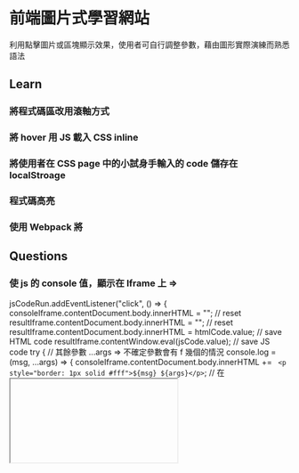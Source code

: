 # 前端圖片式學習網站

利用點擊圖片或區塊顯示效果，使用者可自行調整參數，藉由圖形實際演練而熟悉語法

## Learn

### 將程式碼區改用滾軸方式

### 將 hover 用 JS 載入 CSS inline

### 將使用者在 CSS page 中的小試身手輸入的 code 儲存在 localStroage

### 程式碼高亮

### 使用 Webpack 將

## Questions

### 使 js 的 console 值，顯示在 Iframe 上 =>

jsCodeRun.addEventListener("click", () => {
consoleIframe.contentDocument.body.innerHTML = ""; // reset
resultIframe.contentDocument.body.innerHTML = ""; // reset
resultIframe.contentDocument.body.innerHTML = htmlCode.value; // save HTML code
resultIframe.contentWindow.eval(jsCode.value); // save JS code
try {
// 其餘參數 ...args => 不確定參數會有 f 幾個的情況
console.log = (msg, ...args) => {
consoleIframe.contentDocument.body.innerHTML += ` <p style="border: 1px solid #fff">${msg} ${args}</p>`; // 在<iframe>中顯示结果
};
eval(jsCode[i].value); // 執行當前 JS 代碼
} catch (error) {
alert(error);
console.log(error); // 在<iframe>中顯示錯誤
consoleIframe[i].contentDocument.body.innerHTML = error;
}
});

### 利用 JS 將改動的參數動態寫入 CSS inline => 有辦法整段載入嗎，不然就會變成 label + input

transformTranslate.addEventListener("click", () => {
inner2ResetStyle();
inner2.style.transform = "translate(0%, 0%)";
content.innerHTML =
"<p>translate(水平方向, 垂直方向)以元素中心當參考點進行位移<br>負值的話以元素本身向左向上移動<br>反之以元素本身向右向下移動<br>單位 : 尺寸值或百分比</p>";
});
inputTransformTranslate.addEventListener("change", (event) => {
inner2.style.transform = event.target.value;
});

### 使撰寫 code 部分跟 codepen 相似 => 如何高亮

#### 高亮模組 => prism

<script src="https://cdnjs.cloudflare.com/ajax/libs/prism/1.23.0/prism.min.js"></script>
<script src="https://cdnjs.cloudflare.com/ajax/libs/prism/1.23.0/components/prism-javascript.min.js"></script>

#### 高亮模組 => CodeMirror

   <!--begin code mirror -->

    <!--下面两个是使用Code Mirror必须引入的-->
    <!-- CodeMirror 核心文件 -->
    <link
      rel="stylesheet"
      href="https://cdn.jsdelivr.net/npm/codemirror@5.31.0/lib/codemirror.css"
    />
    <script src="https://cdn.jsdelivr.net/npm/codemirror@5.31.0/lib/codemirror.js"></script>

    <!-- 高亮代碼 -->
    <script src="https://codemirror.net/mode/htmlmixed/htmlmixed.js"></script>
    <script src="https://codemirror.net/mode/xml/xml.js"></script>
    <script src="https://codemirror.net/mode/css/css.js"></script>
    <script src="https://codemirror.net/mode/javascript/javascript.js"></script>

    <!-- CodeMirror Add-ons -->
    <script src="https://cdnjs.cloudflare.com/ajax/libs/codemirror/5.62.0/addon/edit/closebrackets.min.js"></script>

    <script src="https://codemirror.net/addon/edit/closebrackets.js"></script>
    <script src="https://codemirror.net/addon/edit/closetag.js"></script>
    <!-- 控制縮排 => smartIndent -->
    <script src="https://cdnjs.cloudflare.com/ajax/libs/codemirror/5.62.0/addon/indent/indent.min.js"></script>

    <!-- 主题样式文件 -->
    <link
      rel="stylesheet"
      href="https://cdn.jsdelivr.net/npm/codemirror@5.31.0/theme/dracula.css"
    />

    <!-- 代码折叠支持 -->
    <link
      rel="stylesheet"
      href="https://cdn.jsdelivr.net/npm/codemirror@5.31.0/addon/fold/foldgutter.css"
    />
    <script src="https://cdn.jsdelivr.net/npm/codemirror@5.31.0/addon/fold/foldcode.js"></script>
    <script src="https://cdn.jsdelivr.net/npm/codemirror@5.31.0/addon/fold/foldgutter.js"></script>
    <script src="https://cdn.jsdelivr.net/npm/codemirror@5.31.0/addon/fold/brace-fold.js"></script>
    <script src="https://cdn.jsdelivr.net/npm/codemirror@5.31.0/addon/fold/comment-fold.js"></script>

    <!-- 括号匹配支持 -->
    <script src="https://cdn.jsdelivr.net/npm/codemirror@5.31.0/addon/edit/matchbrackets.js"></script>
    <!--end Code Mirror -->

## JS clone 參考網址

https://github.com/sivadass/jsarena/blob/main/web/src/scripts/index.js
https://jsarena.dev/
